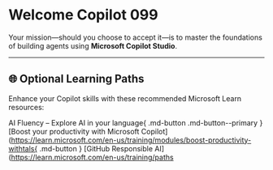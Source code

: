 
# Welcome Copilot 099

Your mission—should you choose to accept it—is to master the foundations of building agents using **Microsoft Copilot Studio**.

---

## 🌐 Optional Learning Paths
Enhance your Copilot skills with these recommended Microsoft Learn resources:

AI Fluency – Explore AI in your language{ .md-button .md-button--primary }
[Boost your productivity with Microsoft Copilot](https://learn.microsoft.com/en-us/training/modules/boost-productivity-withtals{ .md-button }
[GitHub Responsible AI](https://learn.microsoft.com/en-us/training/paths
